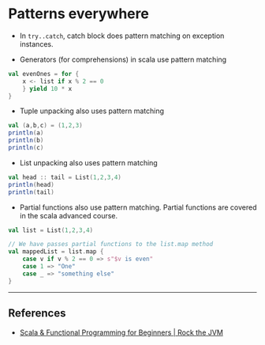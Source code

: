 # Patterns everywhere

* In `try..catch`, catch block does pattern matching on exception instances.

* Generators (for comprehensions) in scala use pattern matching

```Scala
val evenOnes = for {
    x <- list if x % 2 == 0
    } yield 10 * x
}
```

* Tuple unpacking also uses pattern matching

```Scala
val (a,b,c) = (1,2,3)
println(a)
println(b)
println(c)
```

* List unpacking also uses pattern matching

```Scala
val head :: tail = List(1,2,3,4)
println(head)
println(tail)
```

* Partial functions also use pattern matching. Partial functions are covered in the scala advanced course.

```Scala
val list = List(1,2,3,4)

// We have passes partial functions to the list.map method
val mappedList = list.map {
    case v if v % 2 == 0 => s"$v is even"
    case 1 => "One"
    case _ => "something else"
}
```

---

## References

* [Scala & Functional Programming for Beginners | Rock the JVM](https://www.udemy.com/share/1013xsCUMfd1lVR34=/)
